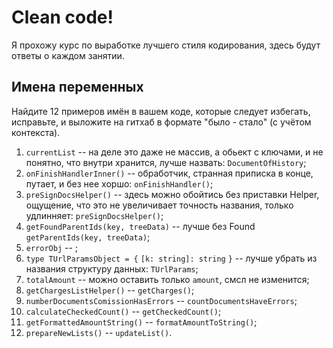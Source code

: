 # Clean code!

Я прохожу курс по выработке лучшего стиля кодирования, здесь будут ответы о каждом занятии.

## Имена переменных
Найдите 12 примеров имён в вашем коде, которые следует избегать, исправьте, и выложите на гитхаб в формате "было - стало" (с учётом контекста).

 1. `currentList` -- на деле это даже не массив, а обьект с ключами, и не понятно, что внутри хранится, лучше назвать: `DocumentOfHistory`;
 2. `onFinishHandlerInner()` -- обработчик, странная приписка в конце, путает, и без нее хоршо: `onFinishHandler()`;
 3. `preSignDocsHelper()` -- здесь можно обойтись без приставки Helper, ощущение, что это не увеличивает точность названия, только удлинняет: `preSignDocsHelper()`;
 4. `getFoundParentIds(key, treeData)` -- лучше без Found `getParentIds(key, treeData)`;
 5. `errorObj` -- ;
 6. `type TUrlParamsObject = {`
    `[k: string]: string`
    `}` -- лучше убрать из названия структуру данных: `TUrlParams`;
 7. `totalAmount` -- можно оставить только `amount`, смсл не изменится;
 8. `getChargesListHelper()` -- `getCharges()`;
 9. `numberDocumentsComissionHasErrors` -- `countDocumentsHaveErrors`;
 10. `calculateCheckedCount()` -- `getCheckedCount()`;
 11. `getFormattedAmountString()` -- `formatAmountToString()`;
 12. `prepareNewLists()` -- `updateList()`.


